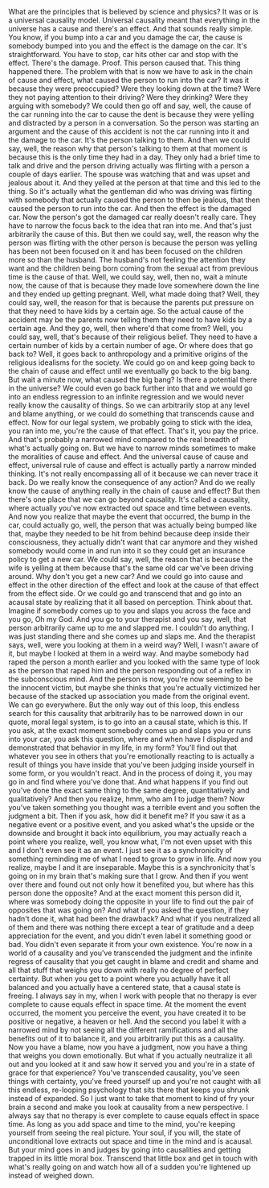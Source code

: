  What are the principles that is believed by science and physics? It was or is a universal causality model. Universal causality meant that everything in the universe has a cause and there's an effect. And that sounds really simple. You know, if you bump into a car and you damage the car, the cause is somebody bumped into you and the effect is the damage on the car. It's straightforward. You have to stop, car hits other car and stop with the effect. There's the damage. Proof. This person caused that. This thing happened there. The problem with that is now we have to ask in the chain of cause and effect, what caused the person to run into the car? It was it because they were preoccupied? Were they looking down at the time? Were they not paying attention to their driving? Were they drinking? Were they arguing with somebody? We could then go off and say, well, the cause of the car running into the car to cause the dent is because they were yelling and distracted by a person in a conversation. So the person was starting an argument and the cause of this accident is not the car running into it and the damage to the car. It's the person talking to them. And then we could say, well, the reason why that person's talking to them at that moment is because this is the only time they had in a day. They only had a brief time to talk and drive and the person driving actually was flirting with a person a couple of days earlier. The spouse was watching that and was upset and jealous about it. And they yelled at the person at that time and this led to the thing. So it's actually what the gentleman did who was driving was flirting with somebody that actually caused the person to then be jealous, that then caused the person to run into the car. And then the effect is the damaged car. Now the person's got the damaged car really doesn't really care. They have to narrow the focus back to the idea that ran into me. And that's just arbitrarily the cause of this. But then we could say, well, the reason why the person was flirting with the other person is because the person was yelling has been not been focused on it and has been focused on the children more so than the husband. The husband's not feeling the attention they want and the children being born coming from the sexual act from previous time is the cause of that. Well, we could say, well, then no, wait a minute now, the cause of that is because they made love somewhere down the line and they ended up getting pregnant. Well, what made doing that? Well, they could say, well, the reason for that is because the parents put pressure on that they need to have kids by a certain age. So the actual cause of the accident may be the parents now telling them they need to have kids by a certain age. And they go, well, then where'd that come from? Well, you could say, well, that's because of their religious belief. They need to have a certain number of kids by a certain number of age. Or where does that go back to? Well, it goes back to anthropology and a primitive origins of the religious idealisms for the society. We could go on and keep going back to the chain of cause and effect until we eventually go back to the big bang. But wait a minute now, what caused the big bang? Is there a potential there in the universe? We could even go back further into that and we would go into an endless regression to an infinite regression and we would never really know the causality of things. So we can arbitrarily stop at any level and blame anything, or we could do something that transcends cause and effect. Now for our legal system, we probably going to stick with the idea, you ran into me, you're the cause of that effect. That's it, you pay the price. And that's probably a narrowed mind compared to the real breadth of what's actually going on. But we have to narrow minds sometimes to make the moralities of cause and effect. And the universal cause of cause and effect, universal rule of cause and effect is actually partly a narrow minded thinking. It's not really encompassing all of it because we can never trace it back. Do we really know the consequence of any action? And do we really know the cause of anything really in the chain of cause and effect? But then there's one place that we can go beyond causality. It's called a causality, where actually you've now extracted out space and time between events. And now you realize that maybe the event that occurred, the bump in the car, could actually go, well, the person that was actually being bumped like that, maybe they needed to be hit from behind because deep inside their consciousness, they actually didn't want that car anymore and they wished somebody would come in and run into it so they could get an insurance policy to get a new car. We could say, well, the reason that is because the wife is yelling at them because that's the same old car we've been driving around. Why don't you get a new car? And we could go into cause and effect in the other direction of the effect and look at the cause of that effect from the effect side. Or we could go and transcend that and go into an acausal state by realizing that it all based on perception. Think about that. Imagine if somebody comes up to you and slaps you across the face and you go, Oh my God. And you go to your therapist and you say, well, that person arbitrarily came up to me and slapped me. I couldn't do anything. I was just standing there and she comes up and slaps me. And the therapist says, well, were you looking at them in a weird way? Well, I wasn't aware of it, but maybe I looked at them in a weird way. And maybe somebody had raped the person a month earlier and you looked with the same type of look as the person that raped him and the person responding out of a reflex in the subconscious mind. And the person is now, you're now seeming to be the innocent victim, but maybe she thinks that you're actually victimized her because of the stacked up association you made from the original event. We can go everywhere. But the only way out of this loop, this endless search for this causality that arbitrarily has to be narrowed down in our quote, moral legal system, is to go into an a causal state, which is this. If you ask, at the exact moment somebody comes up and slaps you or runs into your car, you ask this question, where and when have I displayed and demonstrated that behavior in my life, in my form? You'll find out that whatever you see in others that you're emotionally reacting to is actually a result of things you have inside that you've been judging inside yourself in some form, or you wouldn't react. And in the process of doing it, you may go in and find where you've done that. And what happens if you find out you've done the exact same thing to the same degree, quantitatively and qualitatively? And then you realize, hmm, who am I to judge them? Now you've taken something you thought was a terrible event and you soften the judgment a bit. Then if you ask, how did it benefit me? If you saw it as a negative event or a positive event, and you asked what's the upside or the downside and brought it back into equilibrium, you may actually reach a point where you realize, well, you know what, I'm not even upset with this and I don't even see it as an event. I just see it as a synchronicity of something reminding me of what I need to grow to grow in life. And now you realize, maybe I and it are inseparable. Maybe this is a synchronicity that's going on in my brain that's making sure that I grow. And then if you went over there and found out not only how it benefited you, but where has this person done the opposite? And at the exact moment this person did it, where was somebody doing the opposite in your life to find out the pair of opposites that was going on? And what if you asked the question, if they hadn't done it, what had been the drawback? And what if you neutralized all of them and there was nothing there except a tear of gratitude and a deep appreciation for the event, and you didn't even label it something good or bad. You didn't even separate it from your own existence. You're now in a world of a causality and you've transcended the judgment and the infinite regress of causality that you get caught in blame and credit and shame and all that stuff that weighs you down with really no degree of perfect certainty. But when you get to a point where you actually have it all balanced and you actually have a centered state, that a causal state is freeing. I always say in my, when I work with people that no therapy is ever complete to cause equals effect in space time. At the moment the event occurred, the moment you perceive the event, you have created it to be positive or negative, a heaven or hell. And the second you label it with a narrowed mind by not seeing all the different ramifications and all the benefits out of it to balance it, and you arbitrarily put this as a causality. Now you have a blame, now you have a judgment, now you have a thing that weighs you down emotionally. But what if you actually neutralize it all out and you looked at it and saw how it served you and you're in a state of grace for that experience? You've transcended causality, you've seen things with certainty, you've freed yourself up and you're not caught with all this endless, re-looping psychology that sits there that keeps you shrunk instead of expanded. So I just want to take that moment to kind of fry your brain a second and make you look at causality from a new perspective. I always say that no therapy is ever complete to cause equals effect in space time. As long as you add space and time to the mind, you're keeping yourself from seeing the real picture. Your soul, if you will, the state of unconditional love extracts out space and time in the mind and is acausal. But your mind goes in and judges by going into causalities and getting trapped in its little moral box. Transcend that little box and get in touch with what's really going on and watch how all of a sudden you're lightened up instead of weighed down.